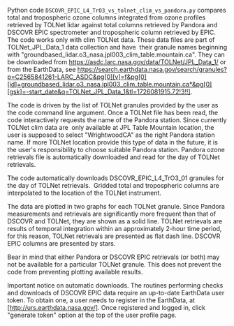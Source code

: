 Python code `DSCOVR_EPIC_L4_TrO3_vs_tolnet_clim_vs_pandora.py` compares total and tropospheric ozone
columns integrated from ozone profiles retrieved by TOLNet lidar against total columns retrieved by
Pandora and DSCOVR EPIC spectrometer and tropospheric column retrieved by EPIC.
The code works only with clim TOLNet data.
These data files are part of TOLNet_JPL_Data_1 data collection and have  their granule names
beginning with "groundbased_lidar.o3_nasa.jpl003_clim_table.mountain.ca".
They can be downloaded from https://asdc.larc.nasa.gov/data/TOLNet/JPL_Data_1/ or from the EarthData,
see https://search.earthdata.nasa.gov/search/granules?p=C2565841261-LARC_ASDC&pg[0][v]=f&pg[0][id]=groundbased_lidar.o3_nasa.jpl003_clim_table.mountain.ca*&pg[0][gsk]=-start_date&q=TOLNet_JPL_Data_1&tl=1726081915.72!3!!].

The code is driven by the list of TOLNet granules provided by the user as the code command line argument.
Once a TOLNet file has been read, the code interactively requests the name of the Pandora station.
Since currently TOLNet clim data are  only available at JPL Table Mountain location,
the user is supposed to select "WrightwoodCA" as the right Pandora station name.
If more TOLNet location provide this type of data in the future,
it is the user's responsibility to choose suitable Pandora station.
Pandora ozone retrievals file is automatically downloaded and read for the day of TOLNet retrievals.

The code automatically downloads DSCOVR_EPIC_L4_TrO3_01 granules for the day of TOLNet retrievals. 
Gridded total and tropospheric columns are interpolated to the location of the TOLNet instrument.

The data are plotted in two graphs for each TOLNet granule. Since Pandora measurements and
retrievals are significantly more frequent than that of DSCOVR and TOLNet,
they are shown as a solid line.
TOLNet retrievals are results of temporal integration within an approximately 2-hour time period, 
for this reason, TOLNet retrievals are presented as flat dash line. DSCOVR EPIC columns are presented by stars.

Bear in mind that either Pandora or DSCOVR EPIC retrievals (or both)
may not be available for a particular TOLNet granule. This does not prevent the code from
preventing plotting available results.

Important notice on automatic downloads. The routines performing checks and downloads of
DSCOVR EPIC data require an up-to-date EarthData user token. To obtain one,
a user needs to register in the EarthData, at [http://urs.earthdata.nasa.gov/].
Once registered and logged in, click "generate token" option at the top of the user profile page.
